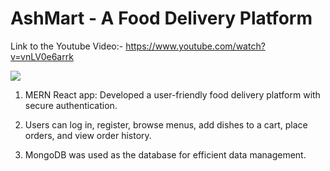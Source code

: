 # AshMart - A Food Delivery Platform

Link to the Youtube Video:- https://www.youtube.com/watch?v=vnLV0e6arrk

[![](https://img.youtube.com/vi/vnLV0e6arrk/0.jpg)](https://www.youtube.com/watch?v=vnLV0e6arrk)


1) MERN React app: Developed a user-friendly food delivery platform with secure authentication.

2) Users can log in, register, browse menus, add dishes to a cart, place orders, and view order history.

3) MongoDB was used as the database for efficient data management.
